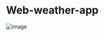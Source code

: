# Web-weather-app
![image](https://user-images.githubusercontent.com/98594040/184471434-de16710e-6850-4779-a561-244c922be8f2.png)
